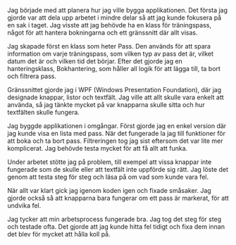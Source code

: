 Jag började med att planera hur jag ville bygga applikationen. Det första jag gjorde var att dela upp arbetet i mindre delar så att jag kunde fokusera på en sak i taget. Jag visste att jag behövde ha en klass för träningspass, något för att hantera bokningarna och ett gränssnitt där allt visas.

Jag skapade först en klass som heter Pass. Den används för att spara information om varje träningspass, som vilken typ av pass det är, vilket datum det är och vilken tid det börjar. Efter det gjorde jag en hanteringsklass, Bokhantering, som håller all logik för att lägga till, ta bort och filtrera pass.

Gränssnittet gjorde jag i WPF (Windows Presentation Foundation), där jag designade knappar, listor och textfält. Jag ville att allt skulle vara enkelt att använda, så jag tänkte mycket på var knapparna skulle sitta och hur textfälten skulle fungera.

Jag byggde applikationen i omgångar. Först gjorde jag en enkel version där jag kunde visa en lista med pass. När det fungerade la jag till funktioner för att boka och ta bort pass. Filtreringen tog jag sist eftersom det var lite mer komplicerat. Jag behövde testa mycket för att få allt att funka.

Under arbetet stötte jag på problem, till exempel att vissa knappar inte fungerade som de skulle eller att textfält inte uppförde sig rätt. Jag löste det genom att testa steg för steg och läsa på om vad som kunde vara fel.

När allt var klart gick jag igenom koden igen och fixade småsaker. Jag gjorde också så att knapparna bara fungerar om ett pass är markerat, för att undvika fel.

Jag tycker att min arbetsprocess fungerade bra. Jag tog det steg för steg och testade ofta. Det gjorde att jag kunde hitta fel tidigt och fixa dem innan det blev för mycket att hålla koll på. 
